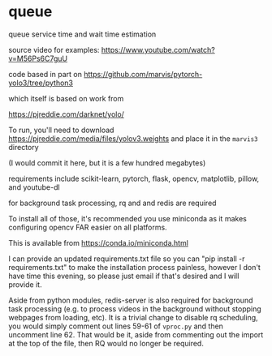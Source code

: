 # queue
queue service time and wait time estimation

source video for examples: https://www.youtube.com/watch?v=M56Ps6C7guU

code based in part on 
https://github.com/marvis/pytorch-yolo3/tree/python3

which itself is based on work from

https://pjreddie.com/darknet/yolo/

To run, you'll need to download https://pjreddie.com/media/files/yolov3.weights and place it in the `marvis3` directory

(I would commit it here, but it is a few hundred megabytes)

requirements include scikit-learn, pytorch, flask, opencv, matplotlib, pillow, and youtube-dl

for background task processing, rq and and redis are required

To install all of those, it's recommended you use miniconda as it makes configuring opencv FAR easier on all platforms.

This is available from https://conda.io/miniconda.html

I can provide an updated requirements.txt file so you can "pip install -r requirements.txt" to make the installation process painless,
however I don't have time this evening, so please just email if that's desired and I will provide it.

Aside from python modules, redis-server is also required for background task processing (e.g. to process videos in the background without
stopping webpages from loading, etc). It is a trivial change to disable rq scheduling, you would simply comment out lines 59-61 of `vproc.py`
and then uncomment line 62. That would be it, aside from commenting out the import at the top of the file, then RQ would no longer be required.


